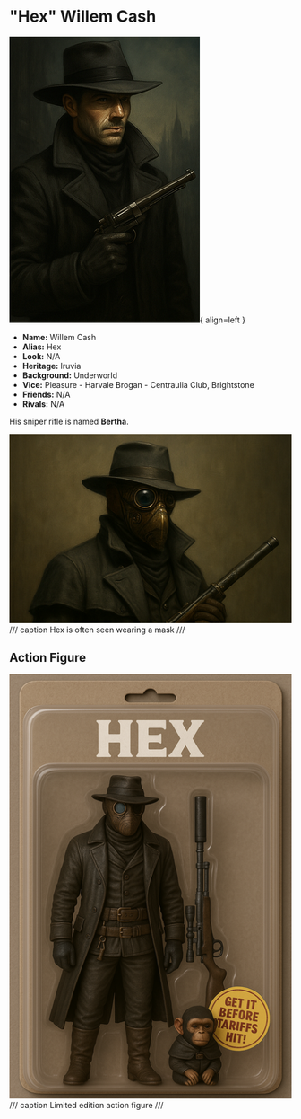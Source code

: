 # "Hex" Willem Cash

<div class="grid" markdown>

![Hex Portrait](./hex.png){ align=left }

<div markdown>

- **Name:** Willem Cash
- **Alias:** Hex
- **Look:** N/A
- **Heritage:** Iruvia
- **Background:** Underworld
- **Vice:** Pleasure - Harvale Brogan - Centraulia Club, Brightstone
- **Friends:** N/A
- **Rivals:** N/A

His sniper rifle is named **Bertha**.

</div>
</div>

![Hex with mask](./hex-mask.png)
/// caption
Hex is often seen wearing a mask
///

## Action Figure

![Action figure](./hex-action-figure.png)
/// caption
Limited edition action figure
///
